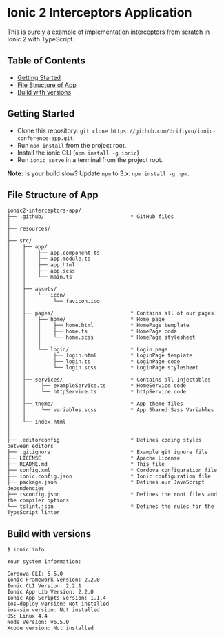 # Ionic 2 Interceptors Application

This is purely a example of implementation interceptors from scratch in Ionic 2 with TypeScript.


## Table of Contents
 - [Getting Started](#getting-started)
 - [File Structure of App](#file-structure-of-app)
 - [Build with versions](#build-with-versions)


## Getting Started

* Clone this repository: `git clone https://github.com/driftyco/ionic-conference-app.git`.
* Run `npm install` from the project root.
* Install the ionic CLI (`npm install -g ionic`)
* Run `ionic serve` in a terminal from the project root.

**Note:** Is your build slow? Update `npm` to 3.x: `npm install -g npm`.


## File Structure of App

```
ionic2-interceptors-app/
├── .github/                            * GitHub files
│
├── resources/
│
├── src/
│    ├── app/
│    │    ├── app.component.ts
│    │    ├── app.module.ts
│    │    ├── app.html
│    │    ├── app.scss
│    │    └── main.ts
│    │
│    ├── assets/
│    │    └── icon/
│    │         └── favicon.ico
│    │
│    ├── pages/                         * Contains all of our pages
│    │    ├── home/                     * Home page
│    │    │    ├── home.html            * HomePage template
│    │    │    ├── home.ts              * HomePage code
│    │    │    └── home.scss            * HomePage stylesheet
│    │    │
│    │    └── login/                    * Login page
│    │         ├── login.html           * LoginPage template
│    │         ├── login.ts             * LoginPage code
│    │         └── login.scss           * LoginPage stylesheet
│    │
│    ├── services/                      * Contains all Injectables
│    │     ├── exampleService.ts        * HomeService code
│    │     └── httpService.ts           * httpService code
│    │
│    ├── theme/                         * App theme files
│    │     └── variables.scss           * App Shared Sass Variables
│    │
│    └── index.html
│
│
├── .editorconfig                       * Defines coding styles between editors
├── .gitignore                          * Example git ignore file
├── LICENSE                             * Apache License
├── README.md                           * This file
├── config.xml                          * Cordova configuration file
├── ionic.config.json                   * Ionic configuration file
├── package.json                        * Defines our JavaScript dependencies
├── tsconfig.json                       * Defines the root files and the compiler options
└── tslint.json                         * Defines the rules for the TypeScript linter
```


## Build with versions
```
$ ionic info

Your system information:

Cordova CLI: 6.5.0 
Ionic Framework Version: 2.2.0
Ionic CLI Version: 2.2.1
Ionic App Lib Version: 2.2.0
Ionic App Scripts Version: 1.1.4
ios-deploy version: Not installed
ios-sim version: Not installed
OS: Linux 4.4
Node Version: v6.5.0
Xcode version: Not installed
```

